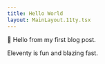 ```yaml
---
title: Hello World
layout: MainLayout.11ty.tsx
---
```


🎉 Hello from my first blog post.

Eleventy is fun and blazing fast.
